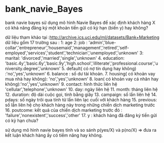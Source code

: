 # bank_navie_Bayes
bank navie bayes
sử dụng mô hình Navie Bayes để xác định khách hàng X có khả năng đăng ký một khoản tiền gửi có kỳ hạn (biến y) hay không?

dữ liệu tham khảo tại :http://archive.ics.uci.edu/ml/datasets/Bank+Marketing
dữ liệu gồm 17 trường sau :
1: age
2: job : 'admin','blue-collar','entrepreneur','housemaid','management','retired','self-employed','services','student','technician','unemployed','unknown'
3: marital: 'divorced','married','single','unknown'
4. education: 'basic.4y','basic.6y','basic.9y','high.school','illiterate','professional.course','university.degree','unknown'
5. default( có nợ tín dụng hay không) :'no','yes','unknown'
6. balance : số dư tài khoản.
7. housing( có khoản vay mua nhà hay không): 'no','yes','unknown'
8. loan( có khoản vay cá nhân hay không):'no','yes','unknown'
9. contact: hình thức liên hệ 'cellular','telephone','unknown'
10. day: ngày liên hệ
11. month: tháng liên hệ
12. duration: độ dài cuộc gọi, tính bằng giây
13. campaign: số lần liên hệ
14. pdays: số ngày trôi qua tính từ lần liên lạc cuối với khách hàng
15. previous: số lần liên hệ cho khách hàng này trong những chiến dịch marketing trước
16. poutcome: kết quả của chiến dịch marketing trước đó : 'failure','nonexistent','success','other' 
17. y : khách hàng đã đăng ký tiền gửi có kỳ hạn chưa? 


sử dụng mô hình navie bayes tính và so sánh
p(yes/X) và p(no/X) => đưa ra kết luận khách hàng ấy có tiềm năng hay không.
